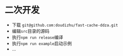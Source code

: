 <!--
 * @Author: your name
 * @Date: 2021-09-16 11:13:29
 * @LastEditTime: 2021-09-16 14:26:28
 * @LastEditors: your name
 * @Description: In User Settings Edit
 * @FilePath: /fast-cache-ddza/doc/dev/README.md
-->
# 二次开发

- 下载 `git@github.com:doudizhu/fast-cache-ddza.git`
- 编辑`src`目录的源码
- 执行`npm run release`编译
- 执行`npm run example`启动示例
- ...

